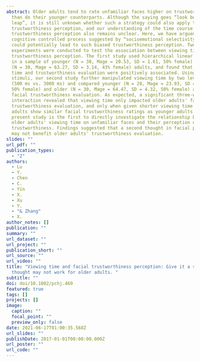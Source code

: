 ```yaml
---
abstract: Older adults tend to rate unfamiliar faces higher on trustworthiness
  than do their younger counterparts. Although the saying goes “look before you
  leap”, it is still unknown whether such a strategy could also apply to facial
  trustworthiness perception, and our understanding of the time course in facial
  trustworthiness perception also remains unclear. Here, we have argued that a
  cognitive controlled process suggested by “socioemotional selectivity theory”
  could potentially lead to such biased trustworthiness perception. Two
  experiments were conducted to test the association between viewing time and
  trustworthiness perception. The first study used hierarchical linear modeling
  in a sample of younger (N = 30, Mage = 20.53, SD = 1.61, 50% female) and older
  (N = 30, Mage = 63.27, SD = 3.14, 43% female) adults, and found that viewing
  time and trustworthiness evaluation were positively associated. Using the same
  stimuli, our second study further manipulated viewing time by two levels
  (500 ms vs. 3000 ms) and compared younger (N = 28, Mage = 23.93, SD = 2.68,
  50% female) and older (N = 30, Mage = 64.47, SD = 4.32, 50% female) adults'
  facial trustworthiness evaluation. As expected, a significant three-way
  interaction revealed that viewing time only impacted older adults' facial
  trustworthiness evaluation, and only when given shorter viewing time did older
  adults show similar facial trustworthiness ratings as younger adults. The
  present study is the first to directly investigate the relationship between
  older adults' viewing time on unfamiliar faces and their perception of facial
  trustworthiness. Findings suggested that a second thought in facial perception
  may not benefit older adults' trustworthiness evaluation.
slides: ""
url_pdf: ""
publication_types:
  - "2"
authors:
  - Lu
  - Y.
  - Chen
  - C.
  - Yin
  - X.
  - Xu
  - Y.
  - "& Zhang"
  - X.
author_notes: []
publication: ""
summary: ""
url_dataset: ""
url_project: ""
publication_short: ""
url_source: ""
url_video: ""
title: "Viewing time and facial trustworthiness perception: Give it a second
  thought may not work for older adults. "
subtitle: ""
doi: doi/10.1002/pchj.469
featured: true
tags: []
projects: []
image:
  caption: ""
  focal_point: ""
  preview_only: false
date: 2021-06-17T01:00:35.568Z
url_slides: ""
publishDate: 2017-01-01T00:00:00.000Z
url_poster: ""
url_code: ""
---
```

